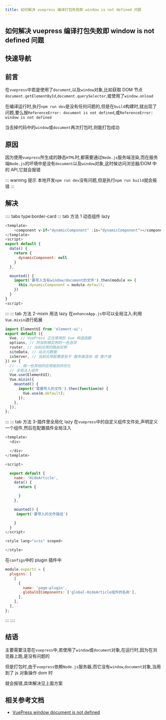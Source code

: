 ```yaml
---
title: 如何解决 vuepress 编译打包失败即 window is not defined 问题
---
```


## 如何解决 vuepress 编译打包失败即 window is not defined 问题

## 快速导航

<TOC />

## 前言

在`vuepress`中若是使用了`document`,以及`window`对象,比如获取 DOM 节点`document.getElementById`,`document.querySelector`,或使用了`window.onload`

在编译运行时,执行`npm run dev`是没有任何问题的,但是在`build`构建时,就出现了问题,要么报`ReferenceError: document is not defined`,或`ReferenceError: window is not defined`

当去掉代码中的`window`或`document`再次打包时,则能打包成功

## 原因

因为使用`vuepress`所生成的静态`HTML`时,都需要通过`Node.js`服务端渲染,而在服务端`Node.js`的坏境中是没有`document`以及`window`对象,这时候访问浏览器/DOM 中的 API,它就会报错

::: warning 提示
本地开发`npm run dev`没有问题,但是执行`npm run build`就会报错
:::

## 解决

:::: tabs type:border-card
::: tab 方法 1 动态组件 lazy

```js
<template>
    <component v-if="dynamicComponent" :is="dynamicComponent"></component>
</template>
<script>
export default {
  data() {
    return {
      dynamicComponent: null
    }
  },

  mounted() {
    import('要导入含有window/document的文件').then(module => {
      this.dynamicComponent = module.default;
    })
  }
}
<script>
```

:::
::: tab 方法 2-mixin 用法 lazy
在`enhanceApp.js`中可以全局注入:利用`Vue.mixin`进行拓展

```js
import ElementUI from 'element-ui';
export default ({
  Vue, // VuePress 正在使用的 Vue 构造函数
  options, // 附加到根实例的一些选项
  router, // 当前应用的路由实例
  siteData, // 站点元数据
  isServer, // 当前应用配置是处于 服务端渲染 或 客户端
}) => {
  // ...做一些其他的应用级别的优化
  // 全局注入组件
  Vue.use(ElementUI);
  Vue.mixin({
    mounted() {
      import('需要导入的文件').then(function(m) {
        Vue.use(m.default);
      });
    },
  });
};
```

:::
::: tab 方法 3-插件里全局化 lazy
在`vuepress`中的自定义组件文件处,声明定义一个组件,然后在配置插件全局注入

```js
<template>
  <div>

  </div>
</template>

<script>

  export default {
    name: 'HideArticle',
    data() {
      return {

      }
    },

    mounted() {
     import('要导入的文件路径')

    }
  }
</script>

<style lang="scss" scoped>

</style>

```

在`configs`中的 plugin 插件中

```js
module.exports = {
  plugins: [
    [
      {
        name: 'page-plugin',
        globalUIComponents: ['global-HideArticle组件的名称'],
      },
    ],
  ],
};
```

:::
::::

## 结语

主要需要注意在`vuepress`中,若使用了`window`或`document`对象,在运行时,因为在浏览器上跑,是没有问题的

但是打包时,由于`vuepress`依赖`Node.js`服务器,而它没有`window`,`document`对象,当用到了 js 对象操作 dom 时

就会报错,具体解决见上面方案

## 相关参考文档

- [VuePress window document is not defined](https://segmentfault.com/a/1190000022727986)

<footer-FooterLink :isShareLink="true" :isDaShang="true" />
<footer-FeedBack />
